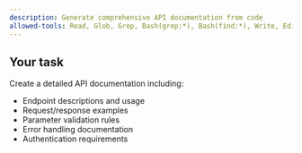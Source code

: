 ```yaml
---
description: Generate comprehensive API documentation from code
allowed-tools: Read, Glob, Grep, Bash(grep:*), Bash(find:*), Write, Edit
---
```


## Your task

Create a detailed API documentation including:
- Endpoint descriptions and usage
- Request/response examples
- Parameter validation rules
- Error handling documentation
- Authentication requirements